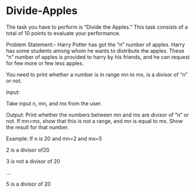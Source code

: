 # Divide-Apples

The task you have to perform is “Divide the Apples.” This task consists of a total of 10 points to evaluate your performance.

Problem Statement:-
Harry Potter has got the “n” number of apples. Harry has some students among whom he wants to distribute the apples. These “n” number of apples is provided to harry by his friends, and he can request for few more or few less apples.

You need to print whether a number is in range mn to mx, is a divisor of “n” or not.




Input:

Take input n, mn, and mx from the user.

Output:
Print whether the numbers between mn and mx are divisor of “n” or not. If mn=mx, show that this is not a range, and mn is equal to mx. Show the result for that number.

Example:
If n is 20 and mn=2 and mx=5

2 is a divisor of20

3 is not a divisor of 20

…

5 is a divisor of 20
